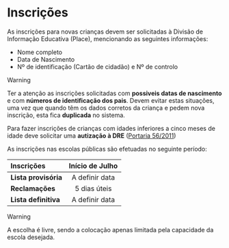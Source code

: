 ﻿# Inscrições

As inscrições para novas crianças devem ser solicitadas à Divisão de Informação Educativa (Place), mencionando as seguintes informações:

- Nome completo
- Data de Nascimento
- Nº de identificação (Cartão de cidadão) e Nº de controlo

> [!WARNING]  
> Ter a atenção as inscrições solicitadas com **possiveis datas de nascimento** e com **números de identificação dos pais**. Devem evitar estas situações, uma vez que quando têm os dados corretos da criança e pedem nova inscrição, esta fica **duplicada** no sistema.


Para fazer inscrições de crianças com idades inferiores a cinco meses de idade deve solicitar uma **autização à DRE** ([Portaria 56/2011](http://www02.madeira-edu.pt/Portals/2/Documentos/Portarias56e57.pdf))



As inscrições nas escolas públicas são efetuadas no seguinte período:

|Inscrições  |   Início de Julho   |
|:--------------- |:----------------:|
|  **Lista provisória**  | A definir data |
|    **Reclamações**    | 5 dias úteis |
|   **Lista definitiva**  |   A definir data |

> [!WARNING]  
> A escolha é livre, sendo a colocação apenas limitada pela capacidade da escola desejada.
